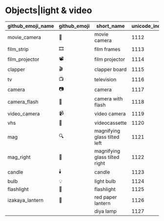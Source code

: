 # Objects|light & video

|github_emoji_name|github_emoji|short_name|unicode_index|
|---|---|---|---|
|movie_camera|:movie_camera:|movie camera|1112|
|film_strip|:film_strip:|film frames|1113|
|film_projector|:film_projector:|film projector|1114|
|clapper|:clapper:|clapper board|1115|
|tv|:tv:|television|1116|
|camera|:camera:|camera|1117|
|camera_flash|:camera_flash:|camera with flash|1118|
|video_camera|:video_camera:|video camera|1119|
|vhs|:vhs:|videocassette|1120|
|mag|:mag:|magnifying glass tilted left|1121|
|mag_right|:mag_right:|magnifying glass tilted right|1122|
|candle|:candle:|candle|1123|
|bulb|:bulb:|light bulb|1124|
|flashlight|:flashlight:|flashlight|1125|
|izakaya_lantern|:izakaya_lantern:|red paper lantern|1126|
|||diya lamp|1127|
